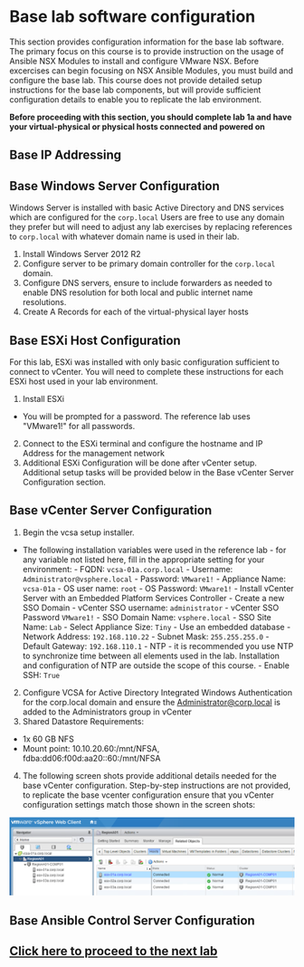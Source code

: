 # Base lab software configuration
This section provides configuration information for the base lab software. The primary focus on this course is to provide instruction on the usage of Ansible NSX Modules to install and configure VMware NSX. Before excercises can begin focusing on NSX Ansible Modules, you must build and configure the base lab. This course does not provide detailed setup instructions for the base lab components, but will provide sufficient configuration details to enable you to replicate the lab environment.

__Before proceeding with this section, you should complete lab 1a and have your virtual-physical or physical hosts connected and powered on__

## Base IP Addressing

## Base Windows Server Configuration
Windows Server is installed with basic Active Directory and DNS services which are configured for the `corp.local` Users are free to use any domain they prefer but will need to adjust any lab exercises by replacing references to `corp.local` with whatever domain name is used in their lab.

1.  Install Windows Server 2012 R2
2.  Configure server to be primary domain controller for the `corp.local` domain.
3.  Configure DNS servers, ensure to include forwarders as needed to enable DNS resolution for both local and public internet name resolutions.
4. Create A Records for each of the virtual-physical layer hosts

## Base ESXi Host Configuration
For this lab, ESXi was installed with only basic configuration sufficient to connect to vCenter. You will need to complete these instructions for each ESXi host used in your lab environment.

1.  Install ESXi
  - You will be prompted for a password. The reference lab uses "VMware1!" for all passwords.
2. Connect to the ESXi terminal and configure the hostname and IP Address for the management network
3. Additional ESXi Configuration will be done after vCenter setup. Additional setup tasks will be provided below in the Base vCenter Server Configuration section.

## Base vCenter Server Configuration

1.  Begin the vcsa setup installer.
  -  The following installation variables were used in the reference lab - for any variable not listed here, fill in the appropriate setting for your environment:
    -  FQDN: `vcsa-01a.corp.local`
    -  Username: `Administrator@vsphere.local`
    -  Password: `VMware1!`
    -  Appliance Name: `vcsa-01a`
    -  OS user name: `root`
    -  OS Password: `VMware1!`
    -  Install vCenter Server with an Embedded Platform Services Controller
    -  Create a new SSO Domain
    -  vCenter SSO username: `administrator`
    -  vCenter SSO Password `VMware1!`
    -  SSO Domain Name: `vsphere.local`
    -  SSO Site Name: `Lab`
    -  Select Appliance Size: `Tiny`
    -  Use an embedded database
    -  Network Address: `192.168.110.22`
    -  Subnet Mask: `255.255.255.0`
    -  Default Gateway: `192.168.110.1`
    -  NTP - it is recommended you use NTP to synchronize time between all elements used in the lab. Installation and configuration of NTP are outside the scope of this course.
    -  Enable SSH: `True`
2. Configure VCSA for Active Directory Integrated Windows Authentication for the corp.local domain and ensure the Administrator@corp.local is added to the Administrators group in vCenter
3. Shared Datastore Requirements:
  -  1x 60 GB NFS
  - Mount point: 10.10.20.60:/mnt/NFSA, fdba:dd06:f00d:aa20::60:/mnt/NFSA
4. The following screen shots provide additional details needed for the base vCenter configuration. Step-by-step instructions are not provided, to replicate the base vcenter configuration ensure that you vCenter configuration settings match those shown in the screen shots:

![Hosts and Clusters](Images/BaseVcenterHostsClusters.PNG)


## Base Ansible Control Server Configuration





## [Click here to proceed to the next lab]()

